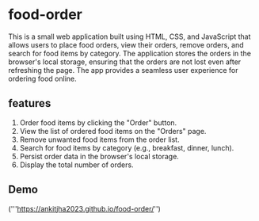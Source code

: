 # food-order
This is a small web application built using HTML, CSS, and JavaScript that allows users to place food orders, view their orders, remove orders, and search for food items by category. The application stores the orders in the browser's local storage, ensuring that the orders are not lost even after refreshing the page. The app provides a seamless user experience for ordering food online.

## features
1. Order food items by clicking the "Order" button.
2. View the list of ordered food items on the "Orders" page.
3. Remove unwanted food items from the order list.
4. Search for food items by category (e.g., breakfast, dinner, lunch).
5. Persist order data in the browser's local storage.
6. Display the total number of orders.

## Demo
('''https://ankitjha2023.github.io/food-order/'')
